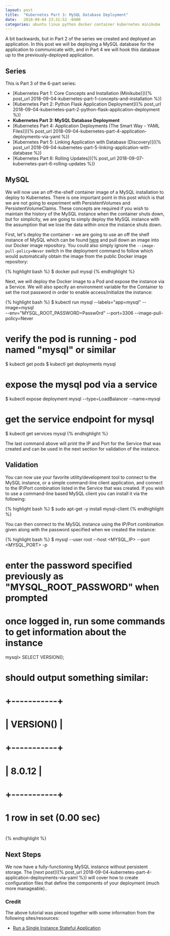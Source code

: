 ```yaml
---
layout: post
title:  "Kubernetes Part 3: MySQL Database Deployment"
date:   2018-09-04 23:31:52 -0400
categories: ubuntu linux python docker container kubernetes minikube
---
```

A bit backwards, but in Part 2 of the series we created and deployed an application. In this post
we will be deploying a MySQL database for the application to communicate with, and in Part 4 we
will hook this database up to the previously-deployed application.

## Series

This is Part 3 of the 6-part series:

- [Kubernetes Part 1: Core Concepts and Installation (Minikube)]({% post_url 2018-09-04-kubernetes-part-1-concepts-and-installation %})
- [Kubernetes Part 2: Python Flask Application Deployment]({% post_url 2018-09-04-kubernetes-part-2-python-flask-application-deployment %})
- **Kubernetes Part 3: MySQL Database Deployment**
- [Kubernetes Part 4: Application Deployments (The Smart Way - YAML Files)]({% post_url 2018-09-04-kubernetes-part-4-application-deployments-via-yaml %})
- [Kubernetes Part 5: Linking Application with Database (Discovery)]({% post_url 2018-09-04-kubernetes-part-5-linking-application-with-database %})
- [Kubernetes Part 6: Rolling Updates]({% post_url 2018-09-07-kubernetes-part-6-rolling-updates %})

## MySQL 

We will now use an off-the-shelf container image of a MySQL installation to deploy to Kubernetes.
There is one important point in this post which is that we are not going to experiment with
PersistentVolumes and PersistentVolumeClaims. These concepts are required if you wish to maintain
the history of the MySQL instance when the container shuts down, but for simplicity, we are going
to simply deploy the MySQL instance with the assumption that we lose the data within once the
instance shuts down.

First, let's deploy the container - we are going to use an off the shelf instance of MySQL which
can be found [here](https://hub.docker.com/_/mysql/) and pull down an image into our Docker image
repository. You could also simply ignore the `--image-pull-policy=Never` switch in the deployment
command to follow which would automatically obtain the image from the public Docker image
repository:

{% highlight bash %}
$ docker pull mysql
{% endhighlight %}

Next, we will deploy the Docker image to a Pod and expose the instance via a Service. We will also
specify an environment variable for the Container to set the root password in order to enable
access/initialize the instance:

{% highlight bash %}
$ kubectl run mysql --labels="app=mysql" --image=mysql \
        --env="MYSQL_ROOT_PASSWORD=Passw0rd" --port=3306 --image-pull-policy=Never
# verify the pod is running - pod named "mysql" or similar
$ kubectl get pods
$ kubectl get deployments mysql

# expose the mysql pod via a service
$ kubectl expose deployment mysql --type=LoadBalancer --name=mysql

# get the service endpoint for mysql
$ kubectl get services mysql
{% endhighlight %}

The last command above will print the IP and Port for the Service that was created and can be used in
the next section for validation of the instance.

## Validation

You can now use your favorite utility/development tool to connect to the MySQL instance, or a simple
command-line client application, and connect to the IP/Port combination listed in the Service that
was created. If you wish to use a command-line based MySQL client you can install it via the following:

{% highlight bash %}
$ sudo apt-get -y install mysql-client
{% endhighlight %}

You can then connect to the MySQL instance using the IP/Port combination given along with the
password specified when we created the instance:

{% highlight bash %}
$ mysql --user root --host <MYSQL_IP> --port <MYSQL_PORT> -p
# enter the password specified previously as "MYSQL_ROOT_PASSWORD" when prompted

# once logged in, run some commands to get information about the instance
mysql> SELECT VERSION();
# should output something similar:
#   +-----------+
#   | VERSION() |
#   +-----------+
#   | 8.0.12    |
#   +-----------+
#   1 row in set (0.00 sec)
#
{% endhighlight %}

## Next Steps

We now have a fully-functioning MySQL instance without persistent storage. The [next post]({% post_url 2018-09-04-kubernetes-part-4-application-deployments-via-yaml %})
will cover how to create configuration files that define the components of your deployment (much more
manageable)..

### Credit

The above tutorial was pieced together with some information from the following sites/resources:

* [Run a Single Instance Stateful Application](https://kubernetes.io/docs/tasks/run-application/run-single-instance-stateful-application/)
